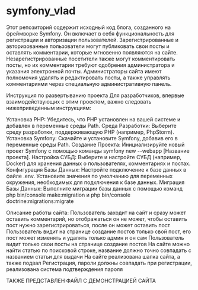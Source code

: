 # symfony_vlad


Этот репозиторий содержит исходный код блога, созданного на фреймворке Symfony. Он включает в себя функциональность для регистрации и авторизации пользователей. Зарегистрированные и авторизованные пользователи могут публиковать свои посты и оставлять комментарии, которые мгновенно появляются на сайте. Незарегистрированные посетители также могут комментировать посты, но их комментарии требуют одобрения администратора и указания электронной почты. Администраторы сайта имеют полномочия удалять и редактировать посты, а также управлять комментариями через специальную административную панель.

Инструкция по развертыванию проекта
Для разработчиков, впервые взаимодействующих с этим проектом, важно следовать нижеприведенным инструкциям:

Установка PHP: Убедитесь, что PHP установлен на вашей системе и добавлен в переменные среды Path.
Среда Разработки: Выберите среду разработки, поддерживающую PHP (например, PhpStorm).
Установка Symfony: Скачайте и установите Symfony, добавив его в переменные среды Path.
Создание Проекта: Инициализируйте новый проект Symfony с помощью команды symfony new --webapp [Название проекта].
Настройка СУБД: Выберите и настройте СУБД (например, Docker) для хранения данных о пользователях, комментариях и постах.
Конфигурация Базы Данных: Настройте подключение к базе данных в файле .env. Установите значения по умолчанию для переменных окружения, необходимых для подключения к базе данных.
Миграция Базы Данных: Выполните миграции базы данных с помощью команд php bin/console make:migration и php bin/console doctrine:migrations:migrate

Описание работы сайта: 
Пользователь заходит на сайт и сразу может оставить комментарий, но отображаться он не может, чтобы оставить пост нужно зарегистрироваться, после он может оставить пост
Пользователь видит на странице создание постов только свой пост, его пост может изменять и удалять только админ и он сам
Пользователь видит только свои посты на странице создание постов
На сайте можно найти статью по поисковой строке, название должно точно совпадать с названием статьи для выдачи
На сайте реализована шапка сайта, а также подвал
Регистрация, пароли должны совпадать при регистрации, реализована система подтверждения пароля 

ТАКЖЕ ПРЕДСТАВЛЕН ФАЙЛ С ДЕМОНСТРАЦИЕЙ САЙТА